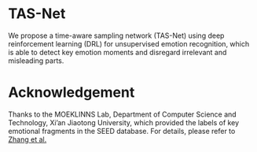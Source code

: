 # TAS-Net
We propose a time-aware sampling network (TAS-Net) using deep reinforcement learning (DRL) for unsupervised emotion recognition, which is able to detect key emotion moments and disregard irrelevant and misleading parts.

# Acknowledgement
Thanks to the MOEKLINNS Lab, Department of Computer Science and Technology, Xi’an Jiaotong University, which provided the labels of key emotional fragments in the SEED database. For details, please refer to [Zhang et al.](https://ieeexplore.ieee.org/abstract/document/9698041?casa_token=wlMxQ1eVKi8AAAAA:0Jp3RknJggJETHi3f0rI3JbuDo95EXLN5_t8LFd6XRyAvN0o_fZwBbieZwWFRhxmf9ISmiVsCA)
